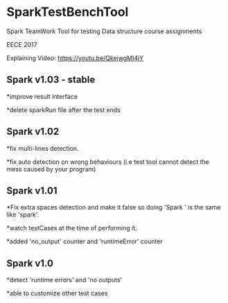 # SparkTestBenchTool
Spark TeamWork Tool for testing Data structure course assignments

EECE 2017

Explaining Video: https://youtu.be/QkejwgMI4jY

Spark v1.03 - stable
----------------------
*improve result interface

*delete sparkRun file after the test ends

Spark v1.02
----------------------
*fix multi-lines detection.

*fix auto detection on wrong behaviours (i.e test tool cannot detect the mess caused by your program)

Spark v1.01
----------------
*Fix extra spaces detection and make it false so doing 'Spark ' is the same like 'spark'.

*watch testCases at the time of performing it.

*added 'no_output' counter and 'runtimeError' counter

Spark v1.0
----------------

*detect 'runtime errors' and 'no outputs'

*able to customize other test cases




